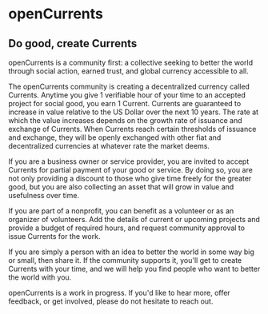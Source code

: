 # openCurrents
## Do good, create Currents

openCurrents is a community first: a collective seeking to better the world through social action, earned trust, and global currency accessible to all.

The openCurrents community is creating a decentralized currency called Currents. Anytime you give 1 verifiable hour of your time to an accepted project for social good, you earn 1 Current. Currents are guaranteed to increase in value relative to the US Dollar over the next 10 years. The rate at which the value increases depends on the growth rate of issuance and exchange of Currents. When Currents reach certain thresholds of issuance and exchange, they will be openly exchanged with other fiat and decentralized currencies at whatever rate the market deems.

If you are a business owner or service provider, you are invited to accept Currents for partial payment of your good or service. By doing so, you are not only providing a discount to those who give time freely for the greater good, but you are also collecting an asset that will grow in value and usefulness over time.

If you are part of a nonprofit, you can benefit as a volunteer or as an organizer of volunteers. Add the details of current or upcoming projects and provide a budget of required hours, and request community approval to issue Currents for the work.

If you are simply a person with an idea to better the world in some way big or small, then share it. If the community supports it, you'll get to create Currents with your time, and we will help you find people who want to better the world with you.

openCurrents is a work in progress. If you'd like to hear more, offer feedback, or get involved, please do not hesitate to reach out.
